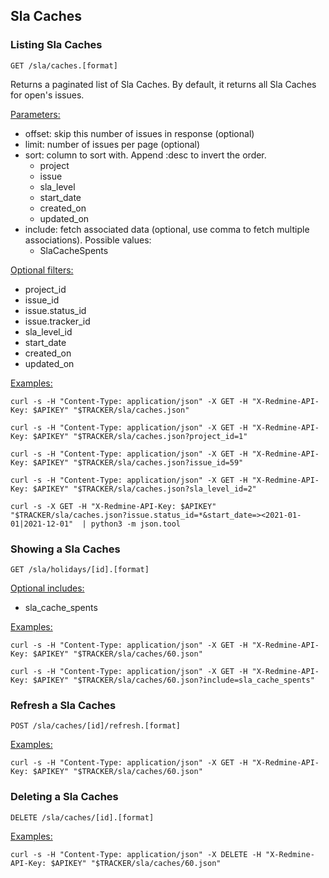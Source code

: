 ## Sla Caches

### Listing Sla Caches

`GET /sla/caches.[format]`

Returns a paginated list of Sla Caches. By default, it returns all Sla Caches for open's issues.


<u>Parameters:</u>
- offset: skip this number of issues in response (optional)
- limit: number of issues per page (optional)
- sort: column to sort with. Append :desc to invert the order.
    - project
    - issue
    - sla_level
    - start_date
    - created_on
    - updated_on
- include: fetch associated data (optional, use comma to fetch multiple associations). Possible values:
    - SlaCacheSpents

<u>Optional filters:</u>
- project_id
- issue_id
- issue.status_id
- issue.tracker_id
- sla_level_id
- start_date
- created_on
- updated_on

<u>Examples:</u>

`curl -s -H "Content-Type: application/json" -X GET -H "X-Redmine-API-Key: $APIKEY" "$TRACKER/sla/caches.json"`

`curl -s -H "Content-Type: application/json" -X GET -H "X-Redmine-API-Key: $APIKEY" "$TRACKER/sla/caches.json?project_id=1"`

`curl -s -H "Content-Type: application/json" -X GET -H "X-Redmine-API-Key: $APIKEY" "$TRACKER/sla/caches.json?issue_id=59"`

`curl -s -H "Content-Type: application/json" -X GET -H "X-Redmine-API-Key: $APIKEY" "$TRACKER/sla/caches.json?sla_level_id=2"`

`curl -s -X GET -H "X-Redmine-API-Key: $APIKEY" "$TRACKER/sla/caches.json?issue.status_id=*&start_date=><2021-01-01|2021-12-01"  | python3 -m json.tool`


### Showing a Sla Caches

`GET /sla/holidays/[id].[format]`

<u>Optional includes:</u>
- sla_cache_spents

<u>Examples:</u>

`curl -s -H "Content-Type: application/json" -X GET -H "X-Redmine-API-Key: $APIKEY" "$TRACKER/sla/caches/60.json"`

`curl -s -H "Content-Type: application/json" -X GET -H "X-Redmine-API-Key: $APIKEY" "$TRACKER/sla/caches/60.json?include=sla_cache_spents"`


### Refresh a Sla Caches

`POST /sla/caches/[id]/refresh.[format]`

<u>Examples:</u>

`curl -s -H "Content-Type: application/json" -X GET -H "X-Redmine-API-Key: $APIKEY" "$TRACKER/sla/caches/60.json"`


### Deleting a Sla Caches

`DELETE /sla/caches/[id].[format]`

<u>Examples:</u>

`curl -s -H "Content-Type: application/json" -X DELETE -H "X-Redmine-API-Key: $APIKEY" "$TRACKER/sla/caches/60.json"`
